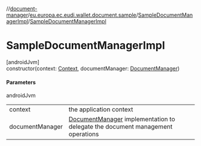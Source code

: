 //[document-manager](../../../index.md)/[eu.europa.ec.eudi.wallet.document.sample](../index.md)/[SampleDocumentManagerImpl](index.md)/[SampleDocumentManagerImpl](-sample-document-manager-impl.md)

# SampleDocumentManagerImpl

[androidJvm]\
constructor(context: [Context](https://developer.android.com/reference/kotlin/android/content/Context.html), documentManager: [DocumentManager](../../eu.europa.ec.eudi.wallet.document/-document-manager/index.md))

#### Parameters

androidJvm

| | |
|---|---|
| context | the application context |
| documentManager | [DocumentManager](../../eu.europa.ec.eudi.wallet.document/-document-manager/index.md) implementation to delegate the document management operations |
